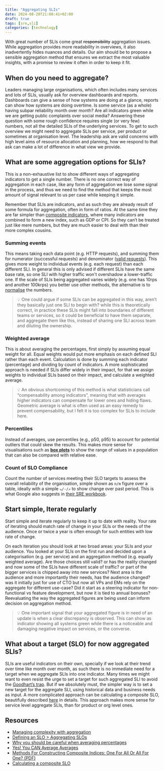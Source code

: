 ```yaml
---
title: "Aggregating SLIs"
date: 2024-08-20T21:08:41+02:00
draft: true
tags: [sre,sli]
categories: [technology]
---
```


With great number of SLIs come great ~~responsibility~~ aggregation issues. While aggregation provides more readability in overviews, it also inadvertently hides nuances and details. Our aim should be to propose a sensible aggregation method that ensures we extract the most valuable insights, with a promise to review it often in order to keep it fit.

## When do you need to aggregate?

Leaders managing large organisations, which often includes many services and lots of SLIs, usually ask for overview dashboards and reports. Dashboards can give a sense of how systems are doing at a glance, reports can show how systems are doing overtime. Is some service (as a whole) having subpar reliability month over month? Are all indicators green while we are getting public complaints over social media? Answering these question with some rough confidence requires single (or very few) numbers, not all the detailed SLIs of the underlying services. To get to such overview we might need to aggregate SLIs per service, per product or sometimes at organisation level. The leadership ask are valid concerns with high level aims of resource allocation and planning, how we respond to that ask can make a lot of difference in what view we provide.

## What are some aggregation options for SLIs?

This is a non-exhaustive list to show different ways of aggregating indicators to get a single number. There is no one correct way of aggregation in each case, like any form of aggregation we lose some signal in the process, and thus we need to find the method that keeps the most amount of signal relevant to us per case while keeping it simple.

Remember that SLIs are indicators, and as such they are already result of some formula for aggregation, often in form of ratios. At the same time they are far simpler than [composite indicators](https://link.springer.com/referenceworkentry/10.1007/978-3-642-04898-2_15), where many indicators are combined to form a new index, such as GDP or CPI. So they can’t be treated just like mere numbers, but they are much easier to deal with than their more complex cousins.

### Summing events

This means taking each data point (e.g. HTTP requests), and summing them for numerator (successful requests) and denominator ([valid requests](https://blog.alexewerlof.com/p/valid-vs-total)). This gives more weight to individual events (e.g. each request) than each different SLI. In general this is only advised if different SLIs have the same base rate, so one SLI with higher traffic won't overshadow a lower-traffic one. If the scale of SLIs being aggregated varies widely (e.g. one has 10rps and another 100krps) you better use other methods, the alternative is to [normalise](https://en.wikipedia.org/wiki/Normalization_(statistics)) the numbers.

>💡 One could argue if some SLIs can be aggregated in this way, aren’t they basically just one SLI to begin with? while this is theoretically correct, in practice these SLIs might fall into boundaries of different teams or services, so it could be beneficial to have them separate, and aggregate them like this, instead of sharing one SLI across team and diluting the ownership.


### Weighted average

This is about averaging the percentages, first simply by assuming equal weight for all. Equal weights would put more emphasis on each defined SLI rather than each event. Calculation is done by summing each indicator (percentage) and dividing by count of indicators. A more sophisticated approach is needed if SLIs differ widely in their impact, for that we assign weights to individual SLIs based on their impact, and calculate a weighted average.
    
>💡 An obvious shortcoming of this method is what statisticians call “compensability among indicators”, meaning that with averages higher indicators can compensate for lower ones and hiding flaws. Geometric average is what is often used as an easy remedy to prevent compensability, but I felt it is too complex for SLIs to include here.

    
### Percentiles

Instead of averages, use percentiles (e.g., p50, p95) to account for potential outliers that could skew the results. This makes more sense for visualisations such as [**box plots**](https://en.wikipedia.org/wiki/Box_plot) to show the range of values in a population that can also be compared with relative ease.

### Count of SLO Compliance

Count the number of services meeting their SLO targets to assess the overall reliability of the organisation, simple shown as `n/m` figure over a table, ideally with a simple `↘/-/↗` to show change over past period. This is what Google also suggests in [their SRE workbook](https://sre.google/workbook/implementing-slos/#slo-compliance-report).

## Start simple, Iterate regularly

Start simple and iterate regularly to keep it up to date with reality. Your rate of iterating should match rate of change in your SLIs or the needs of the audience. Once or twice a year is often enough for such entities with low rate of change.

On each iteration you should look at two broad areas: your SLIs and your audience. You looked at your SLIs on the first run and decided upon a categorisation (e.g. per service) and an aggregation method (e.g. equally weighted average). Are those choices still valid? or has the reality changed and now some of the SLIs have different scale of traffic? or part of the bigger services is chipped away into new services? Next area is the audience and more importantly their needs, has the audience changed? was it initially just for use of CTO but now all VPs and EMs rely on the aggregate for different use-case? Did it start as a steering indicator for non-functional vs feature development, but now it is tied to annual bonuses? Reevaluating the way the aggregated figures are being used can inform decision on aggregation method.

>💡 One important signal that your aggregated figure is in need of an update is when a clear discrepancy is observed. This can show as indicator showing all systems green while there is a noticeable and damaging negative impact on services, or the converse.


## What about a target (SLO) for now aggregated SLIs?

SLIs are useful indicators on their own, specially if we look at their trend over time like month over month, as such there is no immediate need for a target when we aggregate SLIs into one indicator. Many times we might want to even resist the urge to set a target for such aggregated SLI to avoid the [Goodhart’s trap](https://en.wikipedia.org/wiki/Goodhart%27s_law). But if we absolutely must, the simpler way is to set a new target for the aggregate SLI, using historical data and business needs as input. A more complicated approach can be calculating a composite SLO, beautifully described [here](https://alexewerlof.medium.com/calculating-composite-sla-d855eaf2c655) in details. This approach makes more sense for service level aggregate SLIs, than for product or org level ones.

## Resources

- [Managing complexity with aggregation](https://www.coursera.org/lecture/site-reliability-engineering-slos/managing-complexity-with-aggregation-pLdiv)
- [Defining an SLO > Aggregating SLOs](https://medium.com/@asuffield/defining-an-slo-6302f60b218a#e3be)
- [Why you should be careful when averaging percentages](https://www.robertoreif.com/blog/2018/1/7/why-you-should-be-careful-when-averaging-percentages)
- [Yes! You CAN Average Averages](https://weallcount.com/2020/11/02/yes-you-can-average-averages/)
- [Methods For Constructing Composite Indices: One For All Or All For One? (PDF)](https://www.istat.it/it/files/2013/12/Rivista2013_Mazziotta_Pareto.pdf)
- [Calculating a composite SLO](https://blog.alexewerlof.com/p/composite-slo)
